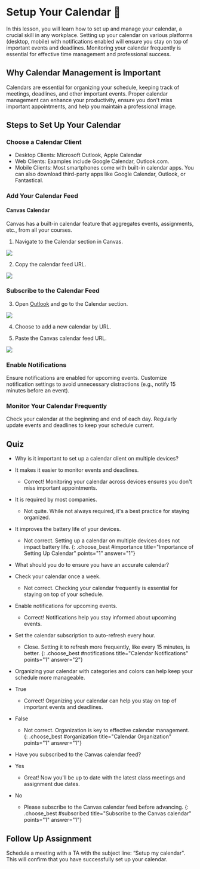 # Setup Your Calendar 📅
In this lesson, you will learn how to set up and manage your calendar, a crucial skill in any workplace. Setting up your calendar on various platforms (desktop, mobile) with notifications enabled will ensure you stay on top of important events and deadlines. Monitoring your calendar frequently is essential for effective time management and professional success.

## Why Calendar Management is Important
Calendars are essential for organizing your schedule, keeping track of meetings, deadlines, and other important events. Proper calendar management can enhance your productivity, ensure you don't miss important appointments, and help you maintain a professional image.

## Steps to Set Up Your Calendar

### Choose a Calendar Client
<!-- recommend using outlook and also setup the apple calendar (or outlook) -->
- Desktop Clients: Microsoft Outlook, Apple Calendar
- Web Clients: Examples include Google Calendar, Outlook.com.
- Mobile Clients: Most smartphones come with built-in calendar apps. You can also download third-party apps like Google Calendar, Outlook, or Fantastical.

### Add Your Calendar Feed

#### Canvas Calendar
Canvas has a built-in calendar feature that aggregates events, assignments, etc., from all your courses.
1. Navigate to the Calendar section in Canvas.

![](assets/canvas-calendar-1.png)

2. Copy the calendar feed URL.

![](assets/canvas-calendar-2.png)

### Subscribe to the Calendar Feed
3. Open [Outlook](mail.outlook.com) and go to the Calendar section.

![](assets/outlook-calendar-1.png)

4. Choose to add a new calendar by URL.

5. Paste the Canvas calendar feed URL.

![](assets/outlook-calendar-2.png)

<!-- TODO: creating a recurring meeting -->

<!-- TODO: sharing your calendar -->

<!-- 
-----------recommending outloook. maybe hook outlook into calendar client?-------------

Option B: Apple Calendar
Open Apple Calendar.
Go to File > New Calendar Subscription.
Paste the Canvas calendar feed URL.


Configure Calendar Refresh:

Set the calendar subscription to auto-refresh at least every 15 minutes to ensure you always have an accurate calendar. 
-->

### Enable Notifications

Ensure notifications are enabled for upcoming events.
Customize notification settings to avoid unnecessary distractions (e.g., notify 15 minutes before an event).

### Monitor Your Calendar Frequently

Check your calendar at the beginning and end of each day.
Regularly update events and deadlines to keep your schedule current.

## Quiz
- Why is it important to set up a calendar client on multiple devices?
- It makes it easier to monitor events and deadlines.
  - Correct! Monitoring your calendar across devices ensures you don't miss important appointments.
- It is required by most companies.
  - Not quite. While not always required, it's a best practice for staying organized.
- It improves the battery life of your devices.
  - Not correct. Setting up a calendar on multiple devices does not impact battery life.
{: .choose_best #importance title="Importance of Setting Up Calendar" points="1" answer="1"}

- What should you do to ensure you have an accurate calendar?
- Check your calendar once a week.
  - Not correct. Checking your calendar frequently is essential for staying on top of your schedule.
- Enable notifications for upcoming events.
  - Correct! Notifications help you stay informed about upcoming events.
- Set the calendar subscription to auto-refresh every hour.
  - Close. Setting it to refresh more frequently, like every 15 minutes, is better.
{: .choose_best #notifications title="Calendar Notifications" points="1" answer="2"}

- Organizing your calendar with categories and colors can help keep your schedule more manageable.
- True
  - Correct! Organizing your calendar can help you stay on top of important events and deadlines.
- False
  - Not correct. Organization is key to effective calendar management.
{: .choose_best #organization title="Calendar Organization" points="1" answer="1"}

- Have you subscribed to the Canvas calendar feed?
- Yes
  - Great! Now you'll be up to date with the latest class meetings and assignment due dates.
- No
  - Please subscribe to the Canvas calendar feed before advancing.
{: .choose_best #subscribed title="Subscribe to the Canvas calendar" points="1" answer="1"}

## Follow Up Assignment
<!-- 
Create a New Recurring Meeting and add TA
Share your calendar with a TA
-->

Schedule a meeting with a TA with the subject line: “Setup my calendar". This will confirm that you have successfully set up your calendar.
